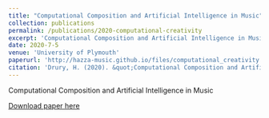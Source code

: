 ```yaml
---
title: "Computational Composition and Artificial Intelligence in Music"
collection: publications
permalink: /publications/2020-computational-creativity
excerpt: 'Computational Composition and Artificial Intelligence in Music'
date: 2020-7-5
venue: 'University of Plymouth'
paperurl: 'http://hazza-music.github.io/files/computational_creativity.pdf'
citation: 'Drury, H. (2020). &quot;Computational Composition and Artificial Intelligence in Music.&quot; <i>University of Plymouth</i>.'
---
```

Computational Composition and Artificial Intelligence in Music

[Download paper here](http://academicpages.github.io/files/computational_creativity.pdf)

